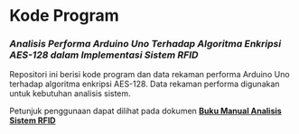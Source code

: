 # Kode Program

### *Analisis Performa Arduino Uno Terhadap Algoritma Enkripsi AES-128 dalam Implementasi Sistem RFID*

Repositori ini berisi kode program dan data rekaman performa Arduino Uno terhadap algoritma enkripsi AES-128.
Data rekaman performa digunakan untuk kebutuhan analisis sistem.

Petunjuk penggunaan dapat dilihat pada dokumen [**Buku Manual Analisis Sistem RFID**](https://github.com/nanditosamosir/Analisis-Arduino-AES-128-RFID/blob/main/Dokumen/Buku%20Manual%20Analisis%20Sistem%20RFID.pdf)
